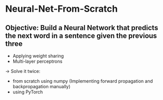 # Neural-Net-From-Scratch

## Objective: Build a Neural Network that predicts the next word in a sentence given the previous three 

- Applying weight sharing
- Multi-layer perceptrons

$\rightarrow$ Solve it twice: 

- from scratch using numpy (Implementing forward propagation and backpropagation manually)    
- using PyTorch
